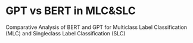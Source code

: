 # GPT vs BERT in MLC&SLC
Comparative Analysis of BERT and GPT for Multiclass Label Classification  (MLC) and Singleclass Label Classification (SLC) ​
